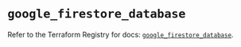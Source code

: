# `google_firestore_database`

Refer to the Terraform Registry for docs: [`google_firestore_database`](https://registry.terraform.io/providers/hashicorp/google-beta/5.20.0/docs/resources/google_firestore_database).
